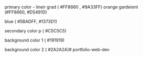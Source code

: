  primary color - lineir grad ( #FF8660 , #9A33FF)
orange gardeient (#FF8660, #D5491D)

blue ( #5BADFF, #1373D1)

secondary color p ( #C5C5C5)

background color 1 ( #191919)

background color 2 ( #2A2A2A)#   p o r t f o l i o - w e b - d e v  
 